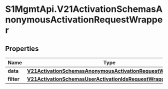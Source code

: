 # S1MgmtApi.V21ActivationSchemasAnonymousActivationRequestWrapper

## Properties
Name | Type | Description | Notes
------------ | ------------- | ------------- | -------------
**data** | [**V21ActivationSchemasAnonymousActivationRequestWrapperData**](V21ActivationSchemasAnonymousActivationRequestWrapperData.md) |  | 
**filter** | [**V21ActivationSchemasUserActivationIdsRequestWrapperFilter**](V21ActivationSchemasUserActivationIdsRequestWrapperFilter.md) |  | [optional] 



